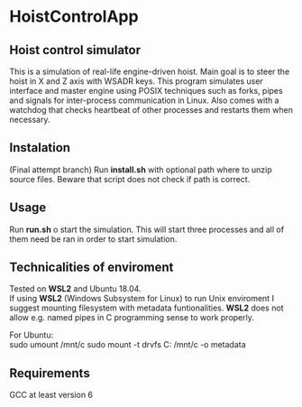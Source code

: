 # HoistControlApp

## Hoist control simulator
This is a simulation of real-life engine-driven hoist. Main goal is to steer the hoist in X and Z axis with WSADR keys. This program simulates user interface and master engine using POSIX techniques such as forks, pipes and signals for inter-process communication in Linux. Also comes with a watchdog that checks heartbeat of other processes and restarts them when necessary.
## Instalation
(Final attempt branch)
Run **install.sh** with optional path where to unzip source files. Beware that script does not check if path is correct.
## Usage
Run **run.sh** o start the simulation. This will start three processes and all of them need be ran in order to start simulation.

## Technicalities of enviroment
Tested on __WSL2__ and Ubuntu 18.04.</br>
If using __WSL2__ (Windows Subsystem for Linux) to run Unix enviroment I suggest mounting filesystem with metadata funtionalities. __WSL2__ does not allow e.g. named pipes in C programming sense to work properly.</br>

For Ubuntu:</br>
sudo umount /mnt/c sudo mount -t drvfs C: /mnt/c -o metadata

## Requirements
GCC at least version 6
